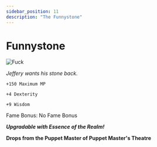 ```yaml
---
sidebar_position: 11
description: "The Funnystone"
---
```


# Funnystone 

![Fuck](https://cdn.discordapp.com/attachments/1187552567295758487/1188955141366362212/Funnystone.png?ex=659c67c3&is=6589f2c3&hm=3897ed041e363939b11f96194957c0afaf59024a9c6543ea0ca4f6f3e6bf8d0c&)

<i>Jeffery wants his stone back.</i>

    +150 Maximum MP
    
    +4 Dexterity
    
    +9 Wisdom    
    
Fame Bonus: No Fame Bonus

***Upgradable with Essence of the Realm!***

**Drops from the Puppet Master of Puppet Master's Theatre**
